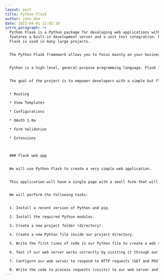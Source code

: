```yaml
---
layout: post
title: Python Flask
author: john_doe
date: 2022-04-01 22:02:18
intro_paragraph: >+
  Python Flask is a Python package for developing web applications with. It
  features a built-in development server and a unit test integration. Python
  Flask is used in many large projects.


  The Python Flask framework allows you to focus mainly on your business logic, with the user interface being automatically generated from templates.


  Python is a high-level, general-purpose programming language. Flask is an open source web application framework written in Python. It’s used to create web application prototypes quickly without the need to hook into a specific database or to write raw SQL queries, but you have the option to do so.


  The goal of the project is to empower developers with a simple but flexible structure for application development. Features include, but are not limited to:


  * Routing

  * View Templates

  * Configurations

  * OAuth 1.0a

  * Form Validation

  * Extensions



  ### Flask web app


  We will use Python Flask to create a very simple web application.


  This application will have a single page with a small form that will allow us to track visitors to this page.


  We will perform the following tasks:


  1. Install a recent version of Python and pip.

  2. Install the required Python modules.

  3. Create a new project folder (directory).

  4. Create a new Pyhton file inside our project directory.

  5. Write the first lines of code in our Python file to create a web server.

  6. Test if our web server works correctly by visiting it through our browser.

  7. Configure our web server to respond to HTTP requests (GET and POST methods).

  8. Write the code to process requests (visits) to our web server and save the data in a file in our system.
---
```

